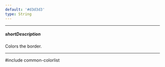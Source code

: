 ```yaml
---
default: '#d3d3d3'
type: String
---
```

---
##### shortDescription
Colors the border.

---
#include common-colorlist